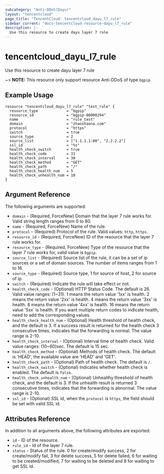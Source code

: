 ```yaml
---
subcategory: "Anti-DDoS(Dayu)"
layout: "tencentcloud"
page_title: "TencentCloud: tencentcloud_dayu_l7_rule"
sidebar_current: "docs-tencentcloud-resource-dayu_l7_rule"
description: |-
  Use this resource to create dayu layer 7 rule
---
```


# tencentcloud_dayu_l7_rule

Use this resource to create dayu layer 7 rule

~> **NOTE:** This resource only support resource Anti-DDoS of type `bgpip`

## Example Usage

```hcl
resource "tencentcloud_dayu_l7_rule" "test_rule" {
  resource_type             = "bgpip"
  resource_id               = "bgpip-00000294"
  name                      = "rule_test"
  domain                    = "zhaoshaona.com"
  protocol                  = "https"
  switch                    = true
  source_type               = 2
  source_list               = ["1.1.1.1:80", "2.2.2.2"]
  ssl_id                    = "%s"
  health_check_switch       = true
  health_check_code         = 31
  health_check_interval     = 30
  health_check_method       = "GET"
  health_check_path         = "/"
  health_check_health_num   = 5
  health_check_unhealth_num = 10
}
```

## Argument Reference

The following arguments are supported:

* `domain` - (Required, ForceNew) Domain that the layer 7 rule works for. Valid string length ranges from 0 to 80.
* `name` - (Required, ForceNew) Name of the rule.
* `protocol` - (Required) Protocol of the rule. Valid values: `http`, `https`.
* `resource_id` - (Required, ForceNew) ID of the resource that the layer 7 rule works for.
* `resource_type` - (Required, ForceNew) Type of the resource that the layer 7 rule works for, valid value is `bgpip`.
* `source_list` - (Required) Source list of the rule, it can be a set of ip sources or a set of domain sources. The number of items ranges from 1 to 16.
* `source_type` - (Required) Source type, 1 for source of host, 2 for source of ip.
* `switch` - (Required) Indicate the rule will take effect or not.
* `health_check_code` - (Optional) HTTP Status Code. The default is 26. Valid value ranges: (1~31). 1 means the return value '1xx' is health. 2 means the return value '2xx' is health. 4 means the return value '3xx' is health. 8 means the return value '4xx' is health. 16 means the return value '5xx' is health. If you want multiple return codes to indicate health, need to add the corresponding values.
* `health_check_health_num` - (Optional) Health threshold of health check, and the default is 3. If a success result is returned for the health check 3 consecutive times, indicates that the forwarding is normal. The value range is 2-10.
* `health_check_interval` - (Optional) Interval time of health check. Valid value ranges: (10~60)sec. The default is 15 sec.
* `health_check_method` - (Optional) Methods of health check. The default is 'HEAD', the available value are 'HEAD' and 'GET'.
* `health_check_path` - (Optional) Path of health check. The default is `/`.
* `health_check_switch` - (Optional) Indicates whether health check is enabled. The default is `false`.
* `health_check_unhealth_num` - (Optional) Unhealthy threshold of health check, and the default is 3. If the unhealth result is returned 3 consecutive times, indicates that the forwarding is abnormal. The value range is 2-10.
* `ssl_id` - (Optional) SSL id, when the `protocol` is `https`, the field should be set with valid SSL id.

## Attributes Reference

In addition to all arguments above, the following attributes are exported:

* `id` - ID of the resource.
* `rule_id` - Id of the layer 7 rule.
* `status` - Status of the rule. 0 for create/modify success, 2 for create/modify fail, 3 for delete success, 5 for delete failed, 6 for waiting to be created/modified, 7 for waiting to be deleted and 8 for waiting to get SSL id.


